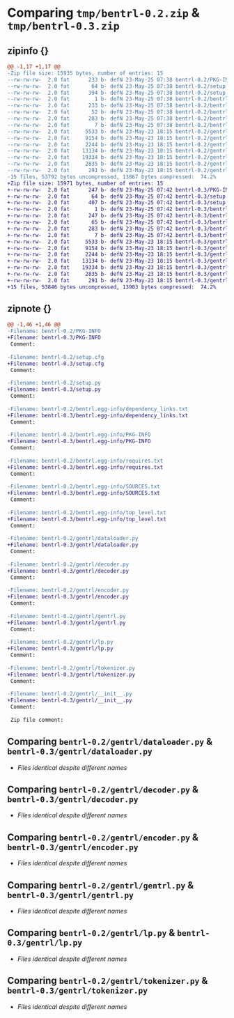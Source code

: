 # Comparing `tmp/bentrl-0.2.zip` & `tmp/bentrl-0.3.zip`

## zipinfo {}

```diff
@@ -1,17 +1,17 @@
-Zip file size: 15935 bytes, number of entries: 15
--rw-rw-rw-  2.0 fat      233 b- defN 23-May-25 07:38 bentrl-0.2/PKG-INFO
--rw-rw-rw-  2.0 fat       64 b- defN 23-May-25 07:38 bentrl-0.2/setup.cfg
--rw-rw-rw-  2.0 fat      394 b- defN 23-May-25 07:38 bentrl-0.2/setup.py
--rw-rw-rw-  2.0 fat        1 b- defN 23-May-25 07:38 bentrl-0.2/bentrl.egg-info/dependency_links.txt
--rw-rw-rw-  2.0 fat      233 b- defN 23-May-25 07:38 bentrl-0.2/bentrl.egg-info/PKG-INFO
--rw-rw-rw-  2.0 fat       52 b- defN 23-May-25 07:38 bentrl-0.2/bentrl.egg-info/requires.txt
--rw-rw-rw-  2.0 fat      283 b- defN 23-May-25 07:38 bentrl-0.2/bentrl.egg-info/SOURCES.txt
--rw-rw-rw-  2.0 fat        7 b- defN 23-May-25 07:38 bentrl-0.2/bentrl.egg-info/top_level.txt
--rw-rw-rw-  2.0 fat     5533 b- defN 23-May-23 18:15 bentrl-0.2/gentrl/dataloader.py
--rw-rw-rw-  2.0 fat     9154 b- defN 23-May-23 18:15 bentrl-0.2/gentrl/decoder.py
--rw-rw-rw-  2.0 fat     2244 b- defN 23-May-23 18:15 bentrl-0.2/gentrl/encoder.py
--rw-rw-rw-  2.0 fat    13134 b- defN 23-May-23 18:15 bentrl-0.2/gentrl/gentrl.py
--rw-rw-rw-  2.0 fat    19334 b- defN 23-May-23 18:15 bentrl-0.2/gentrl/lp.py
--rw-rw-rw-  2.0 fat     2835 b- defN 23-May-23 18:15 bentrl-0.2/gentrl/tokenizer.py
--rw-rw-rw-  2.0 fat      291 b- defN 23-May-23 18:15 bentrl-0.2/gentrl/__init__.py
-15 files, 53792 bytes uncompressed, 13867 bytes compressed:  74.2%
+Zip file size: 15971 bytes, number of entries: 15
+-rw-rw-rw-  2.0 fat      247 b- defN 23-May-25 07:42 bentrl-0.3/PKG-INFO
+-rw-rw-rw-  2.0 fat       64 b- defN 23-May-25 07:42 bentrl-0.3/setup.cfg
+-rw-rw-rw-  2.0 fat      407 b- defN 23-May-25 07:42 bentrl-0.3/setup.py
+-rw-rw-rw-  2.0 fat        1 b- defN 23-May-25 07:42 bentrl-0.3/bentrl.egg-info/dependency_links.txt
+-rw-rw-rw-  2.0 fat      247 b- defN 23-May-25 07:42 bentrl-0.3/bentrl.egg-info/PKG-INFO
+-rw-rw-rw-  2.0 fat       65 b- defN 23-May-25 07:42 bentrl-0.3/bentrl.egg-info/requires.txt
+-rw-rw-rw-  2.0 fat      283 b- defN 23-May-25 07:42 bentrl-0.3/bentrl.egg-info/SOURCES.txt
+-rw-rw-rw-  2.0 fat        7 b- defN 23-May-25 07:42 bentrl-0.3/bentrl.egg-info/top_level.txt
+-rw-rw-rw-  2.0 fat     5533 b- defN 23-May-23 18:15 bentrl-0.3/gentrl/dataloader.py
+-rw-rw-rw-  2.0 fat     9154 b- defN 23-May-23 18:15 bentrl-0.3/gentrl/decoder.py
+-rw-rw-rw-  2.0 fat     2244 b- defN 23-May-23 18:15 bentrl-0.3/gentrl/encoder.py
+-rw-rw-rw-  2.0 fat    13134 b- defN 23-May-23 18:15 bentrl-0.3/gentrl/gentrl.py
+-rw-rw-rw-  2.0 fat    19334 b- defN 23-May-23 18:15 bentrl-0.3/gentrl/lp.py
+-rw-rw-rw-  2.0 fat     2835 b- defN 23-May-23 18:15 bentrl-0.3/gentrl/tokenizer.py
+-rw-rw-rw-  2.0 fat      291 b- defN 23-May-23 18:15 bentrl-0.3/gentrl/__init__.py
+15 files, 53846 bytes uncompressed, 13903 bytes compressed:  74.2%
```

## zipnote {}

```diff
@@ -1,46 +1,46 @@
-Filename: bentrl-0.2/PKG-INFO
+Filename: bentrl-0.3/PKG-INFO
 Comment: 
 
-Filename: bentrl-0.2/setup.cfg
+Filename: bentrl-0.3/setup.cfg
 Comment: 
 
-Filename: bentrl-0.2/setup.py
+Filename: bentrl-0.3/setup.py
 Comment: 
 
-Filename: bentrl-0.2/bentrl.egg-info/dependency_links.txt
+Filename: bentrl-0.3/bentrl.egg-info/dependency_links.txt
 Comment: 
 
-Filename: bentrl-0.2/bentrl.egg-info/PKG-INFO
+Filename: bentrl-0.3/bentrl.egg-info/PKG-INFO
 Comment: 
 
-Filename: bentrl-0.2/bentrl.egg-info/requires.txt
+Filename: bentrl-0.3/bentrl.egg-info/requires.txt
 Comment: 
 
-Filename: bentrl-0.2/bentrl.egg-info/SOURCES.txt
+Filename: bentrl-0.3/bentrl.egg-info/SOURCES.txt
 Comment: 
 
-Filename: bentrl-0.2/bentrl.egg-info/top_level.txt
+Filename: bentrl-0.3/bentrl.egg-info/top_level.txt
 Comment: 
 
-Filename: bentrl-0.2/gentrl/dataloader.py
+Filename: bentrl-0.3/gentrl/dataloader.py
 Comment: 
 
-Filename: bentrl-0.2/gentrl/decoder.py
+Filename: bentrl-0.3/gentrl/decoder.py
 Comment: 
 
-Filename: bentrl-0.2/gentrl/encoder.py
+Filename: bentrl-0.3/gentrl/encoder.py
 Comment: 
 
-Filename: bentrl-0.2/gentrl/gentrl.py
+Filename: bentrl-0.3/gentrl/gentrl.py
 Comment: 
 
-Filename: bentrl-0.2/gentrl/lp.py
+Filename: bentrl-0.3/gentrl/lp.py
 Comment: 
 
-Filename: bentrl-0.2/gentrl/tokenizer.py
+Filename: bentrl-0.3/gentrl/tokenizer.py
 Comment: 
 
-Filename: bentrl-0.2/gentrl/__init__.py
+Filename: bentrl-0.3/gentrl/__init__.py
 Comment: 
 
 Zip file comment:
```

## Comparing `bentrl-0.2/gentrl/dataloader.py` & `bentrl-0.3/gentrl/dataloader.py`

 * *Files identical despite different names*

## Comparing `bentrl-0.2/gentrl/decoder.py` & `bentrl-0.3/gentrl/decoder.py`

 * *Files identical despite different names*

## Comparing `bentrl-0.2/gentrl/encoder.py` & `bentrl-0.3/gentrl/encoder.py`

 * *Files identical despite different names*

## Comparing `bentrl-0.2/gentrl/gentrl.py` & `bentrl-0.3/gentrl/gentrl.py`

 * *Files identical despite different names*

## Comparing `bentrl-0.2/gentrl/lp.py` & `bentrl-0.3/gentrl/lp.py`

 * *Files identical despite different names*

## Comparing `bentrl-0.2/gentrl/tokenizer.py` & `bentrl-0.3/gentrl/tokenizer.py`

 * *Files identical despite different names*

